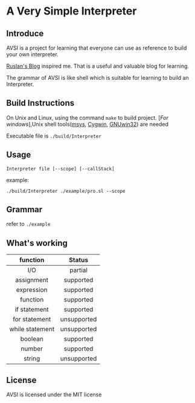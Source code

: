 # A Very Simple Interpreter

## Introduce
AVSI is a project for learning that everyone can use as reference to build your own interpreter.

[Ruslan's Blog](https://ruslanspivak.com/) inspired me. That is a useful and valuable blog for learning.

The grammar of AVSI is like shell which is suitable for learning to build an Interpreter.


## Build Instructions
On Unix and Linux, using the command `make` to build project.
[*For windows*],Unix shell tools([msys](http://www.mingw.org/wiki/MSYS), [Cygwin](http://www.cygwin.com/), [GNUwin32](http://gnuwin32.sourceforge.net/)) are needed

Executable file is `./build/Interpreter`

## Usage
```
Interpreter file [--scope] [--callStack]
```

example:
```
./build/Interpreter ./example/pro.sl --scope
```

## Grammar
refer to `./example`

## What's working

|  **function**   | **Status**  |
| :-------------: | :---------: |
|       I/O       |   partial   |
|   assignment    |  supported  |
|   expression    |  supported  |
|    function     |  supported  |
|  if statement   |  supported  |
|  for statement  | unsupported |
| while statement | unsupported |
|     boolean     |  supported  |
|     number      |  supported  |
|     string      | unsupported |

## License
AVSI is licensed under the MIT license

